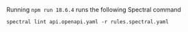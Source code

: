 Running `npm run 18.6.4` runs the following Spectral command

```
spectral lint api.openapi.yaml -r rules.spectral.yaml
```
